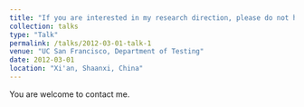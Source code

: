 ```yaml
---
title: "If you are interested in my research direction, please do not hesitate to contact me. I look forward to immediate academic collaboration with you."
collection: talks
type: "Talk"
permalink: /talks/2012-03-01-talk-1
venue: "UC San Francisco, Department of Testing"
date: 2012-03-01
location: "Xi'an, Shaanxi, China"
---
```


You are welcome to contact me.

